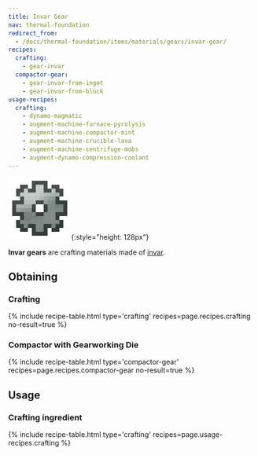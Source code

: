 ```yaml
---
title: Invar Gear
nav: thermal-foundation
redirect_from:
  - /docs/thermal-foundation/items/materials/gears/invar-gear/
recipes:
  crafting:
    - gear-invar
  compactor-gear:
    - gear-invar-from-ingot
    - gear-invar-from-block
usage-recipes:
  crafting:
    - dynamo-magmatic
    - augment-machine-furnace-pyrolysis
    - augment-machine-compactor-mint
    - augment-machine-crucible-lava
    - augment-machine-centrifuge-mobs
    - augment-dynamo-compression-coolant
---
```


![Invar gear](/assets/images/thermal-foundation/gear-invar.png){:style="height: 128px"}


**Invar gears** are crafting materials made of [invar](/docs/invar-ingot/).


Obtaining
---------

### Crafting
{% include recipe-table.html type='crafting' recipes=page.recipes.crafting no-result=true %}

### Compactor with Gearworking Die
{% include recipe-table.html type='compactor-gear' recipes=page.recipes.compactor-gear no-result=true %}


Usage
-----

### Crafting ingredient
{% include recipe-table.html type='crafting' recipes=page.usage-recipes.crafting %}
